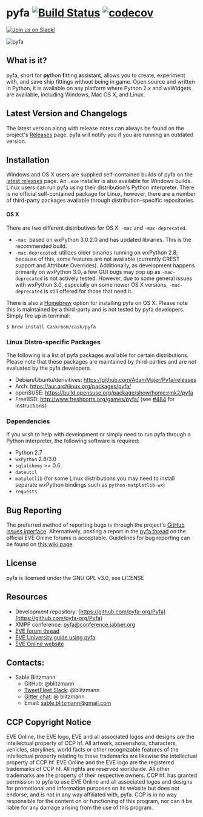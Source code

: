 # pyfa [![Build Status](https://travis-ci.org/a-tal/Pyfa.svg?branch=master)](https://travis-ci.org/a-tal/Pyfa) [![codecov](https://codecov.io/gh/a-tal/Pyfa/branch/master/graph/badge.svg)](https://codecov.io/gh/a-tal/Pyfa)

[![Join us on Slack!](https://pyfainvite.azurewebsites.net/badge.svg)](https://pyfainvite.azurewebsites.net/)

![pyfa](https://cloud.githubusercontent.com/assets/3904767/10271512/af385ef2-6ade-11e5-8f67-52b8b1e4c797.PNG)

## What is it?

pyfa, short for **py**thon **f**itting **a**ssistant, allows you to create, experiment with, and save ship fittings without being in game. Open source and written in Python, it is available on any platform where Python 2.x and wxWidgets are available, including Windows, Mac OS X, and Linux.

## Latest Version and Changelogs
The latest version along with release notes can always be found on the project's [Releases](https://github.com/DarkFenX/Pyfa/releases) page. pyfa will notify you if you are running an outdated version.

## Installation
Windows and OS X users are supplied self-contained builds of pyfa on the [latest releases](https://github.com/pyfa-org/Pyfa/releases/latest) page. An `.exe` installer is also available for Windows builds. Linux users can run pyfa using their distribution's Python interpreter. There is no official self-contained package for Linux, however, there are a number of third-party packages available through distribution-specific repositories.

#### OS X
There are two different distributives for OS X: `-mac` and `-mac-deprecated`. 

* `-mac`: based on wxPython 3.0.2.0 and has updated libraries. This is the recommended build.
* `-mac-deprecated`: utilizes older binaries running on wxPython 2.8; because of this, some features are not available (currently CREST support and Attribute Overrides). Additionally, as development happens primarily on wxPython 3.0, a few GUI bugs may pop up as `-mac-deprecated` is not actively tested. However, due to some general issues with wxPython 3.0, especially on some newer OS X versions, `-mac-deprecated` is still offered for those that need it.

There is also a [Homebrew](http://brew.sh) option for installing pyfa on OS X. Please note this is maintained by a third-party and is not tested by pyfa developers. Simply fire up in terminal:
```
$ brew install Caskroom/cask/pyfa
```

### Linux Distro-specific Packages
The following is a list of pyfa packages available for certain distributions. Please note that these packages are maintained by third-parties and are not evaluated by the pyfa developers.

* Debian/Ubuntu/derivitives: https://github.com/AdamMajer/Pyfa/releases
* Arch: https://aur.archlinux.org/packages/pyfa/
* openSUSE: https://build.opensuse.org/package/show/home:rmk2/pyfa
* FreeBSD: http://www.freshports.org/games/pyfa/ (see [#484](https://github.com/pyfa-org/Pyfa/issues/484) for instructions)

### Dependencies
If you wish to help with development or simply need to run pyfa through a Python interpreter, the following software is required:

* Python 2.7
* `wxPython` 2.8/3.0
* `sqlalchemy` >= 0.6
* `dateutil`
* `matplotlib` (for some Linux distributions you may need to install separate wxPython bindings such as `python-matplotlib-wx`)
* `requests`

## Bug Reporting
The preferred method of reporting bugs is through the project's [GitHub Issues interface](https://github.com/pyfa-org/Pyfa/issues). Alternatively, posting a report in the [pyfa thread](http://forums.eveonline.com/default.aspx?g=posts&t=247609) on the official EVE Online forums is acceptable. Guidelines for bug reporting can be found on [this wiki page](https://github.com/DarkFenX/Pyfa/wiki/Bug-Reporting). 

## License
pyfa is licensed under the GNU GPL v3.0, see LICENSE

## Resources
* Development repository: [https://github.com/pyfa-org/Pyfa](https://github.com/pyfa-org/Pyfa)
* XMPP conference: [pyfa@conference.jabber.org](pyfa@conference.jabber.org)
* [EVE forum thread](http://forums.eveonline.com/default.aspx?g=posts&t=247609)
* [EVE University guide using pyfa](http://wiki.eveuniversity.org/Guide_to_using_PYFA)
* [EVE Online website](http://www.eveonline.com/)

## Contacts:
* Sable Blitzmann
    * GitHub: @blitzmann
    * [TweetFleet Slack](https://www.fuzzwork.co.uk/tweetfleet-slack-invites/): @blitzmann
    * [Gitter chat](https://gitter.im/pyfa-org/Pyfa): @ blitzmann
    * Email: sable.blitzmann@gmail.com

## CCP Copyright Notice
EVE Online, the EVE logo, EVE and all associated logos and designs are the intellectual property of CCP hf. All artwork, screenshots, characters, vehicles, storylines, world facts or other recognizable features of the intellectual property relating to these trademarks are likewise the intellectual property of CCP hf. EVE Online and the EVE logo are the registered trademarks of CCP hf. All rights are reserved worldwide. All other trademarks are the property of their respective owners. CCP hf. has granted permission to pyfa to use EVE Online and all associated logos and designs for promotional and information purposes on its website but does not endorse, and is not in any way affiliated with, pyfa. CCP is in no way responsible for the content on or functioning of this program, nor can it be liable for any damage arising from the use of this program.
